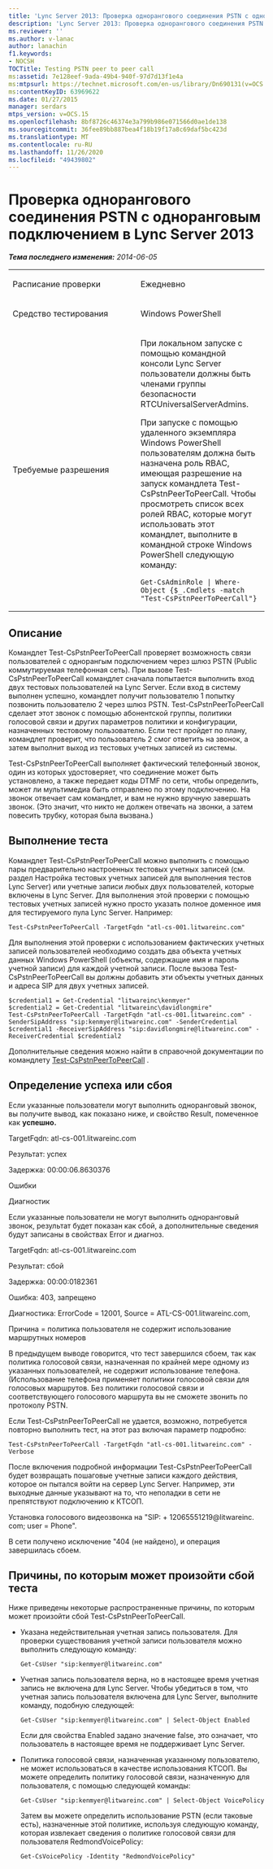 ```yaml
---
title: 'Lync Server 2013: Проверка однорангового соединения PSTN с одноранговым узлом'
description: 'Lync Server 2013: Проверка однорангового соединения PSTN с одноранговым соединением.'
ms.reviewer: ''
ms.author: v-lanac
author: lanachin
f1.keywords:
- NOCSH
TOCTitle: Testing PSTN peer to peer call
ms:assetid: 7e128eef-9ada-49b4-940f-97d7d13f1e4a
ms:mtpsurl: https://technet.microsoft.com/en-us/library/Dn690131(v=OCS.15)
ms:contentKeyID: 63969622
ms.date: 01/27/2015
manager: serdars
mtps_version: v=OCS.15
ms.openlocfilehash: 8bf8726c46374e3a799b986e071566d0ae1de138
ms.sourcegitcommit: 36fee89bb887bea4f18b19f17a8c69daf5bc423d
ms.translationtype: MT
ms.contentlocale: ru-RU
ms.lasthandoff: 11/26/2020
ms.locfileid: "49439802"
---
```

# <a name="testing-pstn-peer-to-peer-call-in-lync-server-2013"></a>Проверка однорангового соединения PSTN с одноранговым подключением в Lync Server 2013

<div data-xmlns="http://www.w3.org/1999/xhtml">

<div class="topic" data-xmlns="http://www.w3.org/1999/xhtml" data-msxsl="urn:schemas-microsoft-com:xslt" data-cs="https://msdn.microsoft.com/">

<div data-asp="https://msdn2.microsoft.com/asp">



</div>

<div id="mainSection">

<div id="mainBody">

<span> </span>

_**Тема последнего изменения:** 2014-06-05_


<table>
<colgroup>
<col style="width: 50%" />
<col style="width: 50%" />
</colgroup>
<tbody>
<tr class="odd">
<td><p>Расписание проверки</p></td>
<td><p>Ежедневно</p></td>
</tr>
<tr class="even">
<td><p>Средство тестирования</p></td>
<td><p>Windows PowerShell</p></td>
</tr>
<tr class="odd">
<td><p>Требуемые разрешения</p></td>
<td><p>При локальном запуске с помощью командной консоли Lync Server пользователи должны быть членами группы безопасности RTCUniversalServerAdmins.</p>
<p>При запуске с помощью удаленного экземпляра Windows PowerShell пользователям должна быть назначена роль RBAC, имеющая разрешение на запуск командлета Test-CsPstnPeerToPeerCall. Чтобы просмотреть список всех ролей RBAC, которые могут использовать этот командлет, выполните в командной строке Windows PowerShell следующую команду:</p>
<pre><code>Get-CsAdminRole | Where-Object {$_.Cmdlets -match &quot;Test-CsPstnPeerToPeerCall&quot;}</code></pre></td>
</tr>
</tbody>
</table>


<div>

## <a name="description"></a>Описание

Командлет Test-CsPstnPeerToPeerCall проверяет возможность связи пользователей с однорангым подключением через шлюз PSTN (Public коммутируемая телефонная сеть). При вызове Test-CsPstnPeerToPeerCall командлет сначала попытается выполнить вход двух тестовых пользователей на Lync Server. Если вход в систему выполнен успешно, командлет получит пользователю 1 попытку позвонить пользователю 2 через шлюз PSTN. Test-CsPstnPeerToPeerCall сделает этот звонок с помощью абонентской группы, политики голосовой связи и других параметров политики и конфигурации, назначенных тестовому пользователю. Если тест пройдет по плану, командлет проверит, что пользователь 2 смог ответить на звонок, а затем выполнит выход из тестовых учетных записей из системы.

Test-CsPstnPeerToPeerCall выполняет фактический телефонный звонок, один из которых удостоверяет, что соединение может быть установлено, а также передает коды DTMF по сети, чтобы определить, может ли мультимедиа быть отправлено по этому подключению. На звонок отвечает сам командлет, и вам не нужно вручную завершать звонок. (Это значит, что никто не должен отвечать на звонки, а затем повесить трубку, которая была вызвана.)

</div>

<div>

## <a name="running-the-test"></a>Выполнение теста

Командлет Test-CsPstnPeerToPeerCall можно выполнить с помощью пары предварительно настроенных тестовых учетных записей (см. раздел Настройка тестовых учетных записей для выполнения тестов Lync Server) или учетные записи любых двух пользователей, которые включены в Lync Server. Для выполнения этой проверки с помощью тестовых учетных записей нужно просто указать полное доменное имя для тестируемого пула Lync Server. Например:

`Test-CsPstnPeerToPeerCall -TargetFqdn "atl-cs-001.litwareinc.com"`

Для выполнения этой проверки с использованием фактических учетных записей пользователей необходимо создать два объекта учетных данных Windows PowerShell (объекты, содержащие имя и пароль учетной записи) для каждой учетной записи. После вызова Test-CsPstnPeerToPeerCall вы должны добавить эти объекты учетных данных и адреса SIP для двух учетных записей.

    $credential1 = Get-Credential "litwareinc\kenmyer"
    $credential2 = Get-Credential "litwareinc\davidlongmire"
    Test-CsPstnPeerToPeerCall -TargetFqdn "atl-cs-001.litwareinc.com" -SenderSipAddress "sip:kenmyer@litwareinc.com" -SenderCredential $credential1 -ReceiverSipAddress "sip:davidlongmire@litwareinc.com" -ReceiverCredential $credential2

Дополнительные сведения можно найти в справочной документации по командлету [Test-CsPstnPeerToPeerCall](https://docs.microsoft.com/powershell/module/skype/Test-CsPstnPeerToPeerCall) .

</div>

<div>

## <a name="determining-success-or-failure"></a>Определение успеха или сбоя

Если указанные пользователи могут выполнить одноранговый звонок, вы получите вывод, как показано ниже, и свойство Result, помеченное как **успешно.**

TargetFqdn: atl-cs-001.litwareinc.com

Результат: успех

Задержка: 00:00:06.8630376

Ошибки

Диагностик

Если указанные пользователи не могут выполнить одноранговый звонок, результат будет показан как сбой, а дополнительные сведения будут записаны в свойствах Error и диагноз.

TargetFqdn: atl-cs-001.litwareinc.com

Результат: сбой

Задержка: 00:00:0182361

Ошибка: 403, запрещено

Диагностика: ErrorCode = 12001, Source = ATL-CS-001.litwareinc.com,

Причина = политика пользователя не содержит использование маршрутных номеров

В предыдущем выводе говорится, что тест завершился сбоем, так как политика голосовой связи, назначенная по крайней мере одному из указанных пользователей, не содержит использование телефона. (Использование телефона применяет политики голосовой связи для голосовых маршрутов. Без политики голосовой связи и соответствующего голосового маршрута вы не сможете звонить по протоколу PSTN.

Если Test-CsPstnPeerToPeerCall не удается, возможно, потребуется повторно выполнить тест, на этот раз включая параметр подробно:

    Test-CsPstnPeerToPeerCall -TargetFqdn "atl-cs-001.litwareinc.com" -Verbose

После включения подробной информации Test-CsPstnPeerToPeerCall будет возвращать пошаговые учетные записи каждого действия, которое он пытался войти на сервер Lync Server. Например, эти выходные данные указывают на то, что неполадки в сети не препятствуют подключению к КТСОП.

Установка голосового видеозвонка на "SIP: + 12065551219@litwareinc. com; user = Phone".

В сети получено исключение "404 (не найдено), и операция завершилась сбоем.

</div>

<div>

## <a name="reasons-why-the-test-might-have-failed"></a>Причины, по которым может произойти сбой теста

Ниже приведены некоторые распространенные причины, по которым может произойти сбой Test-CsPstnPeerToPeerCall.

  - Указана недействительная учетная запись пользователя. Для проверки существования учетной записи пользователя можно выполнить следующую команду:
    
        Get-CsUser "sip:kenmyer@litwareinc.com"

  - Учетная запись пользователя верна, но в настоящее время учетная запись не включена для Lync Server. Чтобы убедиться в том, что учетная запись пользователя включена для Lync Server, выполните команду, подобную следующей:
    
        Get-CsUser "sip:kenmyer@litwareinc.com" | Select-Object Enabled
    
    Если для свойства Enabled задано значение false, это означает, что пользователь в настоящее время не поддерживает Lync Server.

  - Политика голосовой связи, назначенная указанному пользователю, не может использоваться в качестве использования КТСОП. Вы можете определить политику голосовой связи, назначенную для пользователя, с помощью следующей команды:
    
        Get-CsUser "sip:kenmyer@litwareinc.com" | Select-Object VoicePolicy
    
    Затем вы можете определить использование PSTN (если таковые есть), назначенные этой политике, используя следующую команду, которая извлекает сведения о политике голосовой связи для пользователя RedmondVoicePolicy:
    
        Get-CsVoicePolicy -Identity "RedmondVoicePolicy"

</div>

</div>

<span> </span>

</div>

</div>

</div>

